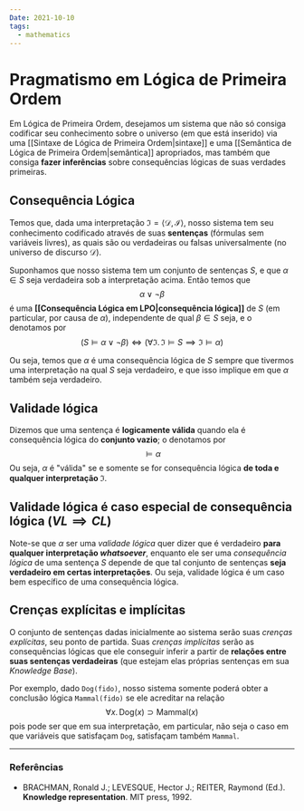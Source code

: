 ```yaml
---
Date: 2021-10-10
tags:
  - mathematics 
---
```

# Pragmatismo em Lógica de Primeira Ordem
Em Lógica de Primeira Ordem, desejamos um sistema que não só consiga codificar seu conhecimento sobre o universo (em que está inserido) via uma [[Sintaxe de Lógica de Primeira Ordem|sintaxe]] e uma [[Semântica de Lógica de Primeira Ordem|semântica]] apropriados, mas também que consiga **fazer inferências** sobre consequências lógicas de suas verdades primeiras. 

## Consequência Lógica
Temos que, dada uma interpretação $\mathfrak{I} = \left<\mathcal{D}, \mathcal{I}\right>$, nosso sistema tem seu conhecimento codificado através de suas **sentenças** (fórmulas sem variáveis livres), as quais são ou verdadeiras ou falsas universalmente (no universo de discurso $\mathcal{D}$).

Suponhamos que nosso sistema tem um conjunto de sentenças $S$, e que $\alpha \in S$ seja verdadeira sob a interpretação acima. Então temos que  
$$
\alpha \lor \lnot \beta
$$
é uma **[[Consequência Lógica em LPO|consequência lógica]]** de $S$ (em particular, por causa de $\alpha$), independente de qual $\beta \in S$ seja, e o denotamos por
$$
(S \models \alpha \lor \lnot \beta) \iff (\forall \mathfrak{I}. \, \mathfrak{I} \models S \implies \mathfrak{I} \models \alpha)
$$

Ou seja, temos que $\alpha$ é uma consequência lógica de $S$ sempre que tivermos uma interpretação na qual $S$ seja verdadeiro, e que isso implique em que $\alpha$ também seja verdadeiro. 

## Validade lógica
Dizemos que uma sentença é **logicamente válida** quando ela é consequência lógica do **conjunto vazio**; o denotamos por
$$
\models \alpha
$$
Ou seja, $\alpha$ é "válida" se e somente se for consequência lógica **de toda e qualquer interpretação $\mathfrak{I}$**.

## Validade lógica é caso especial de consequência lógica ($VL \implies CL$)
Note-se que $\alpha$ ser uma *validade lógica* quer dizer que é verdadeiro **para qualquer interpretação *whatsoever***, enquanto ele ser uma *consequência lógica* de uma sentença $S$ depende de que tal conjunto de sentenças **seja verdadeiro em certas interpretações**. Ou seja, validade lógica é um caso bem específico de uma consequência lógica. 

## Crenças explícitas e implícitas
O conjunto de sentenças dadas inicialmente ao sistema serão suas *crenças explícitas*, seu ponto de partida. Suas *crenças implícitas* serão as consequências lógicas que ele conseguir inferir a partir de **relações entre suas sentenças verdadeiras** (que estejam elas próprias sentenças em sua *Knowledge Base*). 

Por exemplo, dado `Dog(fido)`, nosso sistema somente poderá obter a conclusão lógica `Mammal(fido)` se ele acreditar na relação
$$
\forall x. \, \text{Dog}(x) \supset \text{Mammal}(x)
$$
pois pode ser que em sua interpretação, em particular, não seja o caso em que variáveis que satisfaçam `Dog`, satisfaçam também `Mammal`. 

---
### Referências
- BRACHMAN, Ronald J.; LEVESQUE, Hector J.; REITER, Raymond (Ed.). **Knowledge representation**. MIT press, 1992.